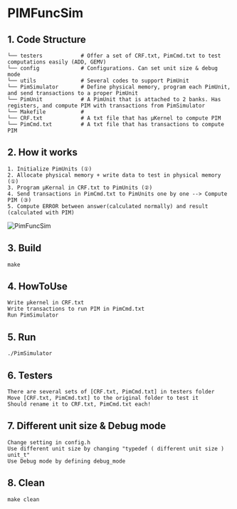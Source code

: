 # PIMFuncSim

## 1. Code Structure
```
└── testers            # Offer a set of CRF.txt, PimCmd.txt to test computations easily (ADD, GEMV)
└── config             # Configurations. Can set unit size & debug mode
└── utils              # Several codes to support PimUnit
└── PimSimulator       # Define physical memory, program each PimUnit, and send transactions to a proper PimUnit
└── PimUnit            # A PimUnit that is attached to 2 banks. Has registers, and compute PIM with transactions from PimSimulator
└── Makefile           # 
└── CRF.txt            # A txt file that has μKernel to compute PIM
└── PimCmd.txt         # A txt file that has transactions to compute PIM
```

## 2. How it works
```
1. Initialize PimUnits (①)
2. Allocate physical memory + write data to test in physical memory (①)
3. Program μKernal in CRF.txt to PimUnits (②)
4. Send transactions in PimCmd.txt to PimUnits one by one --> Compute PIM (③)
5. Compute ERROR between answer(calculated normally) and result (calculated with PIM)
```
![PimFuncSim](https://user-images.githubusercontent.com/80901560/133019673-ebc2feb2-25b5-4704-a036-cee60ec7231a.png)

## 3. Build
```
make
```

## 4. HowToUse
```
Write μkernel in CRF.txt
Write transactions to run PIM in PimCmd.txt
Run PimSimulator
```

## 5. Run
```
./PimSimulator
```

## 6. Testers
```
There are several sets of [CRF.txt, PimCmd.txt] in testers folder
Move [CRF.txt, PimCmd.txt] to the original folder to test it
Should rename it to CRF.txt, PimCmd.txt each!
```

## 7. Different unit size & Debug mode
```
Change setting in config.h
Use different unit size by changing "typedef ( different unit size )  unit_t"
Use Debug mode by defining debug_mode
```

## 8. Clean
```
make clean
```
